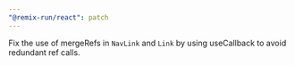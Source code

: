 ```yaml
---
"@remix-run/react": patch
---
```


Fix the use of mergeRefs in `NavLink` and `Link` by using useCallback to avoid redundant ref calls.
